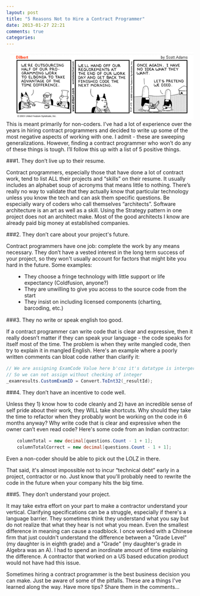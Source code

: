 ```yaml
---
layout: post
title: "5 Reasons Not to Hire a Contract Programmer"
date: 2013-01-27 22:21
comments: true
categories: 
---
```

<div style="float:right; margin-left:10px;"><img alt="christmas-bonus" src="/images/elbonia.png"/></div>
This is meant primarily for non-coders. I’ve had a lot of experience over the years in hiring contract programmers and decided to write up some of the most negative aspects of working with one. I admit - these are sweeping generalizations. However, finding a contract programmer who won’t do any of these things is tough. I’ll follow this up with a list of 5 positive things.

###1. They don’t live up to their resume.

Contract programmers, especially those that have done a lot of contract work, tend to list ALL their projects and “skills” on their resume. It usually includes an alphabet soup of acronyms that means little to nothing. There’s really no way to validate that they actually know that particular technology unless you know the tech and can ask them specific questions. Be especially wary of coders who call themselves “architects”. Software architecture is an art as well as a skill. Using the Strategy pattern in one project does not an architect make. Most of the good architects I know are already paid big money at established companies.

###2. They don’t care about your project's future.

Contract programmers have one job: complete the work by any means necessary.  They don’t have a vested interest in the long term success of your project, so they won't usually account for factors that might bite you hard in the future. Some examples:

<div style="margin:0px 15px 15px 0px;">
 <ul style="margin-left:25px;">
 	<li>They choose a fringe technology with little support or life expectancy (Coldfusion, anyone?)</li>
 	<li>They are unwilling to give you access to the source code from the start</li>
 	<li>They insist on including licensed components (charting, barcoding, etc.)</li>
</ul>
</div>

###3. They no write or speak english too good.

If a contract programmer can write code that is clear and expressive, then it really doesn’t matter if they can speak your language - the code speaks for itself most of the time. The problem is when they write mangled code, then try to explain it in mangled English. Here's an example where a poorly written comments can bloat code rather than clarify it:
```csharp
// We are assigning ExamCode Value here b'coz it's datatype is interger in database.
// So we can not assign without checking of integer
_examresults.CustomExamID = Convert.ToInt32(_resultId);
```

###4. They don’t have an incentive to code well.

Unless they 1) know how to code cleanly and 2) have an incredible sense of self pride about their work, they WILL take shortcuts. Why should they take the time to refactor when they probably wont be working on the code in 6 months anyway? Why write code that is clear and expressive when the owner can’t even read code? Here's some code from an Indian contractor:

```csharp
	columnTotal = new decimal[questions.Count - 1 + 1];
    columnTotalCorrect = new decimal[questions.Count - 1 + 1];
```

Even a non-coder should be able to pick out the LOLZ in there.

That said, it's almost impossible not to incur “technical debt” early in a project, contractor or no.  Just know that you'll probably need to rewrite the code in the future when your company hits the big time.

###5. They don’t understand your project.

It may take extra effort on your part to make a contractor understand your vertical. Clarifying specifications can be a struggle, especially if there's a language barrier. They sometimes think they understand what you say but do not realize that what they hear is not what you mean. Even the smallest difference in meaning can cause a roadblock. I once worked with a Chinese firm that just couldn't understand the difference between a "Grade Level" (my daughter is in eighth grade) and a "Grade" (my daughter's grade in Algebra was an A). I had to spend an inordinate amount of time explaining the difference. A contractor that worked on a US based education product would not have had this issue.

Sometimes hiring a contract programmer is the best business decision you can make. Just be aware of some of the pitfalls. These are a things I've learned along the way.  Have more tips?  Share them in the comments...
